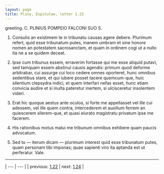 ```yaml
---
layout: page
title: Pliny, Espitulae, letter 1.23
---
```


greeting. C. PLINIUS POMPEIO FALCONI SUO S.



1. Consulis an existimem te in tribunatu causas agere debere. Plurimum refert, quid esse tribunatum putes, inanem umbram et sine honore nomen an potestatem sacrosanctam, et quam in ordinem cogi ut a nullo ita ne a se quidem deceat.



2. Ipse cum tribunus essem, erraverim fortasse qui me esse aliquid putavi, sed tamquam essem abstinui causis agendis: primum quod deforme arbitrabar, cui assurge cui loco cedere omnes oporteret, hunc omnibus sedentibus stare, et qui iubere posset tacere quemcum-que, huic silentium clepsydra indici, et quem interfari nefas esset, hunc etiam convicia audire et si inulta pateretur inertem, si ulcisceretur insolentem videri.



3. Erat hic quoque aestus ante oculos, si forte me appellasset vel ille cui adessem, vel ille quem contra, intercederem et auxilium ferrem an quiescerem silerem-que, et quasi eiurato magistratu privatum ipse me facerem.



4. His rationibus motus malui me tribunum omnibus exhibere quam paucis advocatum.



5. Sed tu — iterum dicam — plurimum interest quid esse tribunatum putes, quam personam tibi imponas; quae sapienti viro ita aptanda est ut perferatur. Vale.



---

| --- | --- |
| previous: [1.22](../1.22/) | next: [1.24](../1.24/) |